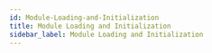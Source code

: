 ```yaml
---
id: Module-Loading-and-Initialization
title: Module Loading and Initialization
sidebar_label: Module Loading and Initialization
---
```



#
